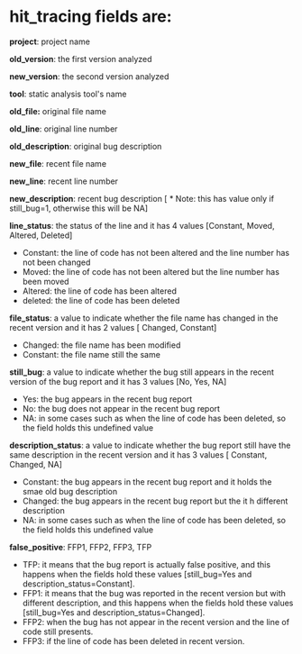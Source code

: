 
# hit_tracing fields are: 


**project**: project name

**old_version**: the first version analyzed

**new_version**: the second version analyzed
 
**tool**: static analysis tool's name

**old_file:** original file name

**old_line**: original line number

**old_description**: original bug description

**new_file**: recent file name

**new_line**: recent line number

**new_description**: recent bug description [ * Note: this has value only if still_bug=1, otherwise this will be NA]
 
**line_status**: the status of the line and it has 4 values [Constant, Moved, Altered, Deleted]
- Constant: the line of code has not been altered and the line number has not been changed 
- Moved: the line of code has not been altered but the line number has been moved 
- Altered: the line of code has been altered
- deleted: the line of code has been deleted 

**file_status**: a value to indicate whether the file name has changed in the recent version and it has 2 values  [ Changed, Constant]
- Changed: the file name has been modified  
- Constant: the file name still the same

**still_bug**: a value to indicate whether the bug  still appears in the recent version of the bug report and it has 3 values [No, Yes, NA]
- Yes: the bug appears in the recent bug report
- No: the bug does not appear in the recent bug report
- NA: in some cases such as when the line of code has been deleted, so the field holds this undefined value
 
**description_status**: a value to indicate whether the bug report still have the same description in the recent version and it has 3 values [ Constant, Changed, NA] 
- Constant: the bug appears in the recent bug report and it holds the smae old bug description
- Changed: the bug appears in the recent bug report but the it h different description
- NA: in some cases such as when the line of code has been deleted, so the field holds this undefined value
 

**false_positive**: FFP1, FFP2, FFP3, TFP
- TFP: it means that the bug report is actually false positive, and this happens when the fields hold these values [still_bug=Yes and description_status=Constant].
- FFP1: it means that the bug was reported in the recent version but with different description, and this happens when the fields hold these values [still_bug=Yes and description_status=Changed].
- FFP2: when the bug has not appear in the recent version and the line of code still presents.
- FFP3: if the line of code has been deleted in recent version.
